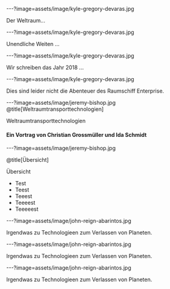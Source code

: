 ---?image=assets/image/kyle-gregory-devaras.jpg

Der Weltraum...

---?image=assets/image/kyle-gregory-devaras.jpg

Unendliche Weiten ...

---?image=assets/image/kyle-gregory-devaras.jpg

Wir schreiben das Jahr 2018 ...

---?image=assets/image/kyle-gregory-devaras.jpg

Dies sind leider nicht die Abenteuer des Raumschiff Enterprise.

---?image=assets/image/jeremy-bishop.jpg
@title[Weltraumtransporttechnologien]

<p><span class="slide-title"> Weltraumtransporttechnologien</span></p>

#### Ein Vortrag von Christian Grossmüller und Ida Schmidt

---?image=assets/image/jeremy-bishop.jpg

@title[Übersicht]

<p><span class="slide-title"> Übersicht </span></p>

- Test
- Teest
- Teeest
- Teeeest
- Teeeeest

---?image=assets/image/john-reign-abarintos.jpg

Irgendwas zu Technologieen zum Verlassen von Planeten.

---?image=assets/image/john-reign-abarintos.jpg

Irgendwas zu Technologieen zum Verlassen von Planeten.

---?image=assets/image/john-reign-abarintos.jpg

Irgendwas zu Technologieen zum Verlassen von Planeten.





  
